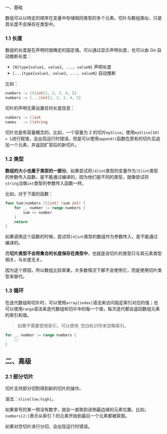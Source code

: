 一、基础

数组可以以特定的顺序在变量中存储相同类型的多个元素。切片与数组类似，只是其长度不会保存在类型中。

### 1.1 长度

数组的长度是在声明时就确定的固定值。可以通过显示声明长度，也可以由 Go 自动推断长度：

* `[N]type{value1, value2, ..., valueN}` 声明长度
* `[...]type{value1, value2, ..., valueN}` 自动推断

比如：

```go
numbers := [5]int{1, 2, 3, 4, 5}
numbers := [...]int{1, 2, 3, 4, 5}
```

切片的声明无需设置任何长度信息：

```go
numbers := []int
names   := []string
```

切片也是有容量概念的。比如，一个容量为 2 的切片`mySlice`，使用`mySlice[10] = 1`进行赋值，会出现运行时错误。但是可以使用`append()`函数在原有的切片后追加一个元素，并返回扩容后的新切片。

### 1.2 类型

**数组的大小也属于类型的一部分**。如果尝试将`[4]int`类型的变量作为`[5]int`类型的参数传入函数，是不能通过编译的，因为他们是不同的类型，就像尝试将`string`当做`int`类型的参数传入函数一样。

比如，对于下面的函数：

```go
func Sum(numbers [5]int) (sum int) {
    for _, number := range numbers {
        sum += number
    }
    return
}
```

如果调用这个函数的时候，尝试将`[4]int`类型的数组作为参数传入，是不能通过编译的。

而**切片类型不会将集合的长度保存在类型中**，也就是说切片的类型只与其元素类型相关，与长度无关。

因为这个原因，所以数组比较笨重，大多数情况下都不会使用它，而是使用切片类型来替代。

### 1.3 循环

在迭代数组和切片时，可以使用`array[index]`语法来访问指定索引对应的值；也可以使用`range`语法来迭代数组和切片中的每一个值，每次迭代都会返回数组元素的索引和值。

> 如果不需要使用索引，可以使用`_`空白标识符来忽略索引。

```go
for _, number := range numbers {
    //
}
```

## 二、高级

### 2.1 部分切片

切片支持部分切割得到新的切片的操作。

语法：`slice[low:high]`。

如果冒号的某一侧没有数字，就会一直取到该侧最边缘的元素位置。比如，`numbers[2:]`表示从索引 1 的元素开始到最后一个元素都被获取。

如果对空切片进行分切，会出现运行时错误。



